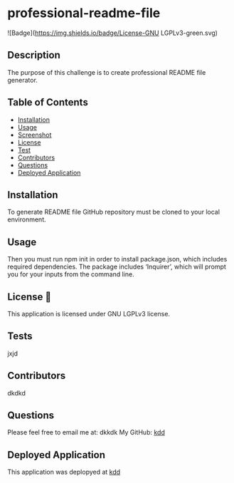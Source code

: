 
  # professional-readme-file
  ![Badge](https://img.shields.io/badge/License-GNU LGPLv3-green.svg)
  
  ## Description 
  The purpose of this challenge is to create professional README file generator. 
  
  ## Table of Contents 
  - [Installation](#installation)
  - [Usage](#usage)
  - [Screenshot](#screenshot)
  - [License](#license-📝)
  - [Test](#tests)
  - [Contributors](#contributing)
  - [Questions](#questions)
  - [Deployed Application](#deployed-application)
  
  ## Installation
  To generate README file GitHub repository must be cloned to your local environment.
  
  ## Usage
  Then you must run npm init in order to install package.json, which includes required dependencies. The package includes ‘Inquirer’, which will prompt you for your inputs from the command line.
  
  ## License 📝
This application is licensed under GNU LGPLv3 license.
  
  ## Tests
  jxjd
  
  ## Contributors
  dkdkd
  
  ## Questions
  Please feel free to email me at: dkkdk
  My GitHub: [kdd](kdd)
  
  ## Deployed Application
  This application was deplopyed at [kdd](kdd)
  